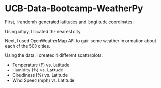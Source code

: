 # UCB-Data-Bootcamp-WeatherPy

First, I randomly generated latitudes and longtitude coordinates.

Using citipy, I located the nearest city.

Next, I used OpenWeatherMap API to gain some weather information about each of the 500 cities.

Using the data, I created 4 different scatterplots:
* Temperature (F) vs. Latitude
* Humidity (%) vs. Latitude
* Cloudiness (%) vs. Latitude
* Wind Speed (mph) vs. Latitude